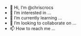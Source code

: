 - 👋 Hi, I’m @chriscrocs
- 👀 I’m interested in ...
- 🌱 I’m currently learning ...
- 💞️ I’m looking to collaborate on ...
- 📫 How to reach me ...

<!---
chriscrocs/chriscrocs is a ✨ special ✨ repository because its `README.md` (this file) appears on your GitHub profile.
You can click the Preview link to take a look at your changes.
--->
